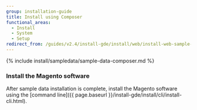 ```yaml
---
group: installation-guide
title: Install using Composer
functional_areas:
  - Install
  - System
  - Setup
redirect_from: /guides/v2.4/install-gde/install/web/install-web-sample-data-composer.html
---
```


{% include install/sampledata/sample-data-composer.md %}

### Install the Magento software

After sample data installation is complete, install the Magento software using the [command line]({{ page.baseurl }}/install-gde/install/cli/install-cli.html).
